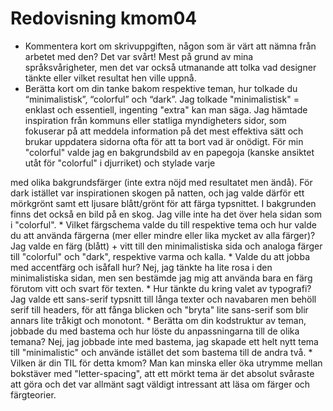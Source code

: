 ---
---
Redovisning kmom04
=========================


* Kommentera kort om skrivuppgiften, någon som är värt att nämna från arbetet med den?
Det var svårt! Mest på grund av mina språksvårigheter, men det var också utmanande
att tolka vad designer tänkte eller vilket resultat hen ville uppnå.
* Berätta kort om din tanke bakom respektive teman, hur tolkade du “minimalistisk”, “colorful” och “dark”.
Jag tolkade "minimalistisk" = enklast och essentiell, ingenting "extra" kan man säga.
Jag hämtade inspiration från kommuns eller statliga myndigheters sidor, som fokuserar
på att meddela information på det mest effektiva sätt och brukar uppdatera sidorna
ofta för att ta bort vad är onödigt. För min "colorful" valde jag en bakgrundsbild
av en papegoja (kanske ansiktet utåt för "colorful" i djurriket) och stylade varje
<div> med olika bakgrundsfärger (inte extra nöjd med resultatet men ändå).
För dark istället var inspirationen skogen på natten, och jag valde därför
ett mörkgrönt samt ett ljusare blått/grönt för att färga typsnittet. I bakgrunden
finns det också en bild på en skog. Jag ville inte ha det över hela sidan som i "colorful".
* Vilket färgschema valde du till respektive tema och hur valde du att använda färgerna  (mer eller mindre eller lika mycket av alla färger)?
Jag valde en färg (blått) + vitt till den minimalistiska sida och analoga färger
till "colorful" och "dark", respektive varma och kalla.
* Valde du att jobba med accentfärg och isåfall hur?
Nej, jag tänkte ha lite rosa i den minimalistiska sidan, men sen bestämde jag mig
att använda bara en färg förutom vitt och svart för texten.
* Hur tänkte du kring valet av typografi?
Jag valde ett sans-serif typsnitt till långa texter och navabaren men
behöll serif till headers, för att fånga blicken och "bryta" lite sans-serif
som blir annars lite tråkigt och monotont.
* Berätta om din kodstruktur av teman, jobbade du med bastema och hur löste du anpassningarna till de olika temana?
Nej, jag jobbade inte med bastema, jag skapade ett helt nytt tema till "minimalistic" och använde istället det som bastema
till de andra två.
* Vilken är din TIL för detta kmom?
Man kan minska eller öka utrymme mellan bokstäver med "letter-spacing",
att ett mörkt tema är det absolut svåraste att göra och det var allmänt sagt
väldigt intressant att läsa om färger och färgteorier.
